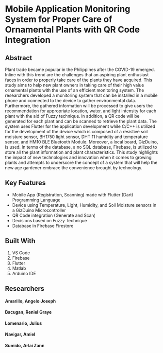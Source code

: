 # Mobile Application Monitoring System for Proper Care of Ornamental Plants with QR Code Integration

## Abstract
Plant trade became popular in the Philippines after the COVID-19 emerged. Inline with this trend are the challenges that an aspiring plant enthusiast faces in order to properly take care of the plants they have acquired. This study aims to help new plant owners in taking care of their high value ornamental plants with the use of an efficient monitoring system. The researchers developed a monitoring system that can be installed in a mobile phone and connected to the device to gather environmental data. Furthermore, the gathered information will be processed to give users the recommendation for appropriate location, water, and light intensity for each plant with the aid of Fuzzy technique. In addition, a QR code will be generated for each plant and can be scanned to retrieve the plant data.
The system uses Flutter for the application development while C/C++ is utilized for the development of the device which is composed of a resistive soil moisture sensor, BH1750 light sensor, DHT 11 humidity and temperature sensor, and HM10 BLE Bluetooth Module. Moreover, a local board, GizDuino, is used. In terms of the database, a no SQL database, Firebase, is utilized to store all the plant information and plant characteristics.
This study highlights the impact of new technologies and innovation when it comes to growing plants and attempts to underscore the concept of a system that will help the new age gardener embrace the convenience brought by technology.

## Key Features
+ Mobile App (Registration, Scanning) made with Flutter (Dart) Programming Language
+ Device using Temperature, Light, Humidity, and Soil Moisture sensors in a GizDuino Microcontroller
+ QR Code integration (Generate and Scan)
+ Decisions based on Fuzzy Technique
+ Database in Firebase Firestore

## Built With
1. VS Code
2. Firebase
3. Flutter
4. Matlab
5. Arduino IDE

## Researchers

#### Amarillo, Angelo Joseph
#### Bacugan, Reniel Graye
#### Lomenario, Julius
#### Navigar, Amiel
#### Sumido, Arlai Zann

